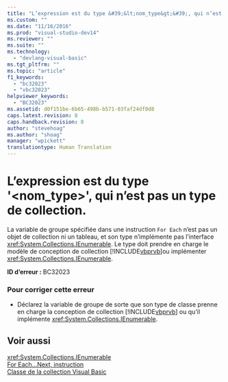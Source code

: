 ```yaml
---
title: "L’expression est du type &#39;&lt;nom_type&gt;&#39;, qui n’est pas un type de collection. | Microsoft Docs"
ms.custom: ""
ms.date: "11/16/2016"
ms.prod: "visual-studio-dev14"
ms.reviewer: ""
ms.suite: ""
ms.technology: 
  - "devlang-visual-basic"
ms.tgt_pltfrm: ""
ms.topic: "article"
f1_keywords: 
  - "bc32023"
  - "vbc32023"
helpviewer_keywords: 
  - "BC32023"
ms.assetid: d0f151be-6b65-498b-b571-03faf24df0d8
caps.latest.revision: 8
caps.handback.revision: 8
author: "stevehoag"
ms.author: "shoag"
manager: "wpickett"
translationtype: Human Translation
---
```

# L’expression est du type &#39;&lt;nom_type&gt;&#39;, qui n’est pas un type de collection.
La variable de groupe spécifiée dans une instruction `For Each` n’est pas un objet de collection ni un tableau, et son type n’implémente pas l’interface <xref:System.Collections.IEnumerable>. Le type doit prendre en charge le modèle de conception de collection [!INCLUDE[vbprvb](../../csharp/programming-guide/concepts/linq/includes/vbprvb_md.md)]ou implémenter <xref:System.Collections.IEnumerable>.  
  
 **ID d’erreur :** BC32023  
  
### Pour corriger cette erreur  
  
-   Déclarez la variable de groupe de sorte que son type de classe prenne en charge la conception de collection [!INCLUDE[vbprvb](../../csharp/programming-guide/concepts/linq/includes/vbprvb_md.md)] ou qu’il implémente <xref:System.Collections.IEnumerable>.  
  
## Voir aussi  
 <xref:System.Collections.IEnumerable>   
 [For Each...Next, instruction](../../visual-basic/language-reference/statements/for-each-next-statement.md)   
 [Classe de la collection Visual Basic](http://msdn.microsoft.com/fr-fr/0cb2d1ad-c58d-42c0-8e69-d81f5a15e532)